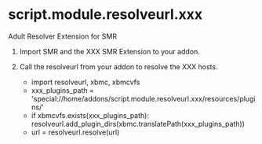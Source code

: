 # script.module.resolveurl.xxx
Adult Resolver Extension for SMR

1. Import SMR and the XXX SMR Extension to your addon.
2. Call the resolveurl from your addon to resolve the XXX hosts.

    * import resolveurl, xbmc, xbmcvfs
    * xxx_plugins_path = 'special://home/addons/script.module.resolveurl.xxx/resources/plugins/'
    * if xbmcvfs.exists(xxx_plugins_path): resolveurl.add_plugin_dirs(xbmc.translatePath(xxx_plugins_path))
    * url = resolveurl.resolve(url)
